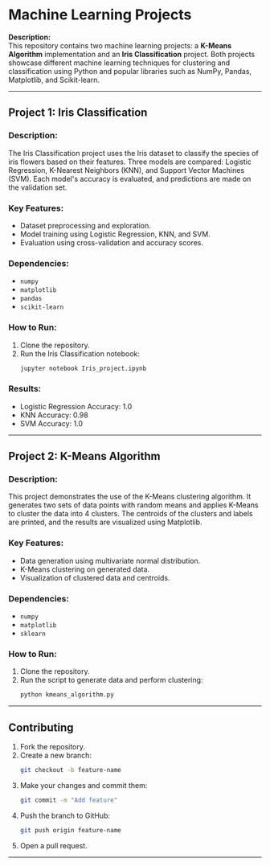 # Machine Learning Projects

**Description:**  
This repository contains two machine learning projects: a **K-Means Algorithm** implementation and an **Iris Classification** project. Both projects showcase different machine learning techniques for clustering and classification using Python and popular libraries such as NumPy, Pandas, Matplotlib, and Scikit-learn.

---

## Project 1: Iris Classification

### Description:
The Iris Classification project uses the Iris dataset to classify the species of iris flowers based on their features. Three models are compared: Logistic Regression, K-Nearest Neighbors (KNN), and Support Vector Machines (SVM). Each model's accuracy is evaluated, and predictions are made on the validation set.

### Key Features:
- Dataset preprocessing and exploration.
- Model training using Logistic Regression, KNN, and SVM.
- Evaluation using cross-validation and accuracy scores.

### Dependencies:
- `numpy`
- `matplotlib`
- `pandas`
- `scikit-learn`

### How to Run:
1. Clone the repository.
2. Run the Iris Classification notebook:
   ```bash
   jupyter notebook Iris_project.ipynb
   ```

### Results:
- Logistic Regression Accuracy: 1.0
- KNN Accuracy: 0.98
- SVM Accuracy: 1.0

---
## Project 2: K-Means Algorithm

### Description:
This project demonstrates the use of the K-Means clustering algorithm. It generates two sets of data points with random means and applies K-Means to cluster the data into 4 clusters. The centroids of the clusters and labels are printed, and the results are visualized using Matplotlib.

### Key Features:
- Data generation using multivariate normal distribution.
- K-Means clustering on generated data.
- Visualization of clustered data and centroids.

### Dependencies:
- `numpy`
- `matplotlib`
- `sklearn`

### How to Run:
1. Clone the repository.
2. Run the script to generate data and perform clustering:
   ```bash
   python kmeans_algorithm.py
   ```

---

## Contributing

1. Fork the repository.
2. Create a new branch:  
   ```bash
   git checkout -b feature-name
   ```
3. Make your changes and commit them:  
   ```bash
   git commit -m "Add feature"
   ```
4. Push the branch to GitHub:  
   ```bash
   git push origin feature-name
   ```
5. Open a pull request.

---
